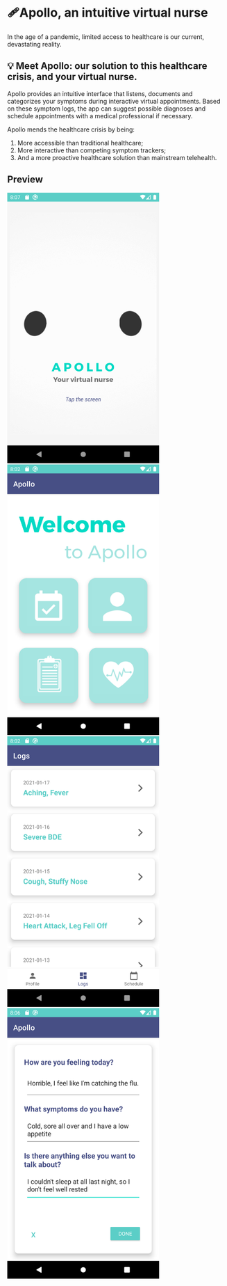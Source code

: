 # :adhesive_bandage:Apollo, an intuitive virtual nurse 	
In the age of a pandemic, limited access to healthcare is our current, devastating reality. <br>

## :bulb: Meet Apollo: our solution to this healthcare crisis, and your virtual nurse.

Apollo provides an intuitive interface that listens, documents and categorizes your symptoms during interactive virtual appointments. Based on these symptom logs, the app can suggest possible diagnoses and schedule appointments with a medical professional if necessary.

Apollo mends the healthcare crisis by being: 
1. More accessible than traditional healthcare;
2. More interactive than competing symptom trackers;
3. And a more proactive healthcare solution than mainstream telehealth.

## Preview
<p>
<img src="https://github.com/bonniepeng2002/Apollo/blob/main/images/Screenshot_1610885276.png" width="350px" height="auto">
<img src="https://github.com/bonniepeng2002/Apollo/blob/main/images/Screenshot_1610884950.png" width="350px" height="auto">
<img src="https://github.com/bonniepeng2002/Apollo/blob/main/images/Screenshot_1610884944.png" width="350px" height="auto">
<img src="https://github.com/bonniepeng2002/Apollo/blob/main/images/Screenshot_1610885187.png" width="350px" height="auto">
</p>
